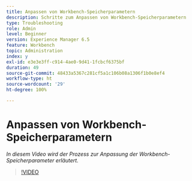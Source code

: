 ```yaml
---
title: Anpassen von Workbench-Speicherparametern
description: Schritte zum Anpassen von Workbench-Speicherparametern
type: Troubleshooting
role: Admin
level: Beginner
version: Experience Manager 6.5
feature: Workbench
topic: Administration
index: y
exl-id: e3e3e3ff-c914-4ae0-9d41-1fcbcf6375bf
duration: 49
source-git-commit: 48433a5367c281cf5a1c106b08a1306f1b0e8ef4
workflow-type: ht
source-wordcount: '29'
ht-degree: 100%

---
```


# Anpassen von Workbench-Speicherparametern

*In diesem Video wird der Prozess zur Anpassung der Workbench-Speicherparameter erläutert.*

>[!VIDEO](https://video.tv.adobe.com/v/335509?quality=12&learn=on)
